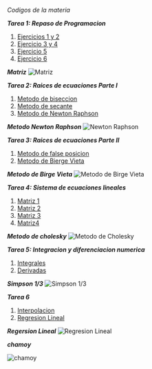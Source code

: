 
*Codigos de la materia*
  
***Tarea 1: Repaso de Programacion*** 
   1. [Ejercicios 1 y 2](https://github.com/maquinadefuego09/proyecto/blob/main/Ejercicio%201%20y%202%2C%20Tarea%201.py)
   2. [Ejercicio 3 y 4](https://github.com/maquinadefuego09/proyecto/blob/main/Ejercicio%203%20y%204%2C%20Tarea%201.py)
   3. [Ejercicio 5](https://github.com/maquinadefuego09/proyecto/blob/main/Ejercicio%205%2C%20Tarea%201.py)
   4. [Ejercicio 6](https://github.com/maquinadefuego09/proyecto/blob/main/Ejercicio%206%2C%20Tarea%201.py)

***Matriz***
![Matriz](https://www.google.com/imgres?q=matrices%204x4&imgurl=https%3A%2F%2Fwww.profesor10demates.com%2Fwp-content%2Fuploads%2F2021%2F01%2FDeterminante-de-una-matriz-4x4-ejercicios-resueltos.png&imgrefurl=https%3A%2F%2Fwww.profesor10demates.com%2F2021%2F01%2Fdeterminante-de-una-matriz-4x4-ejercicios-resueltos.html&docid=cygdmvw9GmWJ6M&tbnid=caGir9Nsw8vCqM&vet=12ahUKEwjvjue947iNAxXxGtAFHQgbIjwQM3oECB0QAA..i&w=230&h=171&hcb=2&ved=2ahUKEwjvjue947iNAxXxGtAFHQgbIjwQM3oECB0QAA)

***Tarea 2: Raices de ecuaciones Parte I*** 
   1. [Metodo de biseccion](https://github.com/maquinadefuego09/proyecto/blob/main/Metododebiseccion.py)
   2. [Metodo de secante](https://github.com/maquinadefuego09/proyecto/blob/main/metododesecante.py)
   3. [Metodo de Newton Raphson](https://github.com/maquinadefuego09/proyecto/blob/main/newtonraphson.py)

***Metodo Newton Raphson***
![Newton Raphson](https://www.google.com/imgres?q=metodo%20de%20newton%20raphson&imgurl=https%3A%2F%2Fcdn.goconqr.com%2Fuploads%2Fmedia%2Fimage%2F10507969%2Fdesktop_3672d64c-302a-4b41-9032-31ee12030f4a.png&imgrefurl=https%3A%2F%2Fwww.goconqr.com%2Fdiagrama%2F9539356%2Fmetodo-de-newton-raphson&docid=w36TXRXK172TVM&tbnid=yq2smtZoepbLyM&vet=12ahUKEwiilZDV47iNAxUy58kDHYvxAqAQM3oECBwQAA..i&w=1599&h=625&hcb=2&ved=2ahUKEwiilZDV47iNAxUy58kDHYvxAqAQM3oECBwQAA)

***Tarea 3: Raices de ecuaciones Parte II*** 
   1. [Metodo de false posicion](https://github.com/maquinadefuego09/proyecto/blob/main/Falsa%20Posicion.py)
   2. [Metodo de Bierge Vieta](https://github.com/maquinadefuego09/proyecto/blob/main/MetodoBiergeVieta.py)

***Metodo de Birge Vieta***
![Metodo de Birge Vieta](https://www.google.com/url?sa=i&url=https%3A%2F%2Fpdfcoffee.com%2Fdownload%2Fmetodo-birge-vieta-4-pdf-free.html&psig=AOvVaw1NR1jgNjdNMDNcxs98Uydw&ust=1748061808935000&source=images&cd=vfe&opi=89978449&ved=0CBQQjRxqFwoTCPjcxe3juI0DFQAAAAAdAAAAABAE)

***Tarea 4: Sistema de ecuaciones lineales*** 
   1. [Matriz 1](https://github.com/maquinadefuego09/proyecto/blob/main/Matriz%201.py)
   2. [Matriz 2](https://github.com/maquinadefuego09/proyecto/blob/main/Matriz%202.py)
   3. [Matriz 3](https://github.com/maquinadefuego09/proyecto/blob/main/Matriz%203.py)
   4. [Matriz4 ](https://github.com/maquinadefuego09/proyecto/blob/main/Matriz%204.py)

***Metodo de cholesky***
![Metodo de Cholesky](https://www.google.com/url?sa=i&url=https%3A%2F%2Fpt.linkedin.com%2Fpulse%2F%25C3%25A1lgebra-linear-fatora%25C3%25A7%25C3%25A3o-de-cholesky-em-r-xavier-de-sousa&psig=AOvVaw2ednaXubtedW4S77jdmLj7&ust=1748061877111000&source=images&cd=vfe&opi=89978449&ved=0CBQQjRxqFwoTCJjluo_kuI0DFQAAAAAdAAAAABAE)

***Tarea 5: Integracion y diferenciacion numerica*** 
   1. [Integrales](https://github.com/maquinadefuego09/proyecto/blob/main/Integrales%20Final%201.py)
   2. [Derivadas](https://github.com/maquinadefuego09/proyecto/blob/main/Derivadas%20final%201.py)

***Simpson 1/3***
![Simpson 1/3](https://www.google.com/url?sa=i&url=https%3A%2F%2Facademicos.azc.uam.mx%2Fjfg%2Fdiapositivas%2Fmetodos%2FUnidad_7.pdf&psig=AOvVaw1_VBp3qcchEuw1Enf1Ma93&ust=1748062158366000&source=images&cd=vfe&opi=89978449&ved=0CBQQjRxqFwoTCKjHz5HluI0DFQAAAAAdAAAAABBD)

***Tarea 6*** 
   1. [Interpolacion](https://github.com/maquinadefuego09/proyecto/blob/main/Regresion%20Lineal.py)
   2. [Regresion Lineal](https://github.com/maquinadefuego09/proyecto/blob/main/Regresion%20Lineal.py)

***Regersion Lineal***
![Regresion Lineal]([https://www.google.com/imgresq=regresi%C3%B3n%20lineal%20f%C3%B3rmula&imgurl=https%3A%2F%2Fbelver.clavijero.edu.mx%2Fcursos%2Fnme%2Fsemestre5%2Fprobyest_1%2Fs4%2Fcontenidos%2Ft2p3f01.png&imgrefurl=https%3A%2F%2Fbelver.clavijero.edu.mx%2Fcursos%2Fnme%2Fsemestre5%2Fprobyest_1%2Fs4%2Fcontenidos%2Fregresin_lineal.html&docid=GIHehME-w-rF0M&tbnid=dHT-Sga62xtWnM&vet=12ahUKEwilyqm15biNAxUJ38kDHUS7DcsQM3oECCcQAA..i&w=694&h=272&hcb=2&ved=2ahUKEwilyqm15biNAxUJ38kDHUS7DcsQM3oECCcQAA](https://www.google.com/url?sa=i&url=https%3A%2F%2Fwww.aulaclic.es%2Festadistica-excel%2Ft_10_7.htm&psig=AOvVaw2qXxnhFjTo1apiqHRpJn9p&ust=1748062235063000&source=images&cd=vfe&opi=89978449&ved=0CBQQjRxqFwoTCMDTgYrmuI0DFQAAAAAdAAAAABAV))

***chamoy***

![chamoy](https://encrypted-tbn0.gstatic.com/images?q=tbn:ANd9GcTL0uHwtEOA91L9ablrtZBgZHd0fXiRuG0ivg&s)


